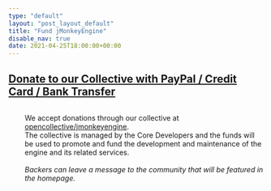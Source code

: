 ```yaml
---
type: "default"
layout: "post_layout_default"
title: "Fund jMonkeyEngine"
disable_nav: true
date: 2021-04-25T18:00:00+00:00
---
```


<!-- There are two ways to donate to jMonkeyEngine and its community: -->



<a rel='noopener noreferrer' target="_blank" href="https://opencollective.com/jmonkeyengine"><h2>Donate to our Collective with PayPal / Credit Card / Bank Transfer </h2></a>
<div style="display:flex;flex-direction:row;align-items:center;margin-top:1rem">
<a rel='noopener noreferrer' target="_blank" href="https://opencollective.com/jmonkeyengine">
    <i style="font-size:6rem;color:var(--foreground)" class="fa-solid fa-building-columns"></i>
</a>
<p style="margin-left:2rem;">
We accept donations through our collective at <a rel='noopener noreferrer' target="_blank" href="https://opencollective.com/jmonkeyengine">opencollective/jmonkeyengine</a>.
<br>
The collective is managed by the Core Developers and the funds will be used to promote and fund the development and maintenance of the engine and its related services.
<br>
<br>
<i>Backers can leave a message to the community that will be featured in the homepage.</i>
</p>
</div>

<br>
